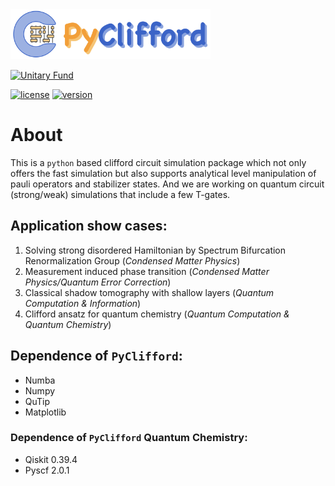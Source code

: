 <img src="/doc/logo.png" alt="Alt text" height="80" width="320">

[![Unitary Fund](https://img.shields.io/badge/Supported%20By-UNITARY%20FUND-brightgreen.svg?style=for-the-badge)](http://unitary.fund)


[![license](https://img.shields.io/badge/license-New%20BSD-blue.svg)](https://opensource.org/licenses/BSD-3-Clause)  [![version](https://img.shields.io/badge/version-0.1.0-green.svg)](https://semver.org)

# About

This is a `python` based clifford circuit simulation package which not only offers the fast simulation but also supports analytical level manipulation of pauli operators and stabilizer states. And we are working on quantum circuit (strong/weak) simulations that include a few T-gates.

## Application show cases:
 1. Solving strong disordered Hamiltonian by Spectrum Bifurcation Renormalization Group (*Condensed Matter Physics*)
 2. Measurement induced phase transition (*Condensed Matter Physics/Quantum Error Correction*)
 3. Classical shadow tomography with shallow layers (*Quantum Computation & Information*)
 4. Clifford ansatz for quantum chemistry (*Quantum Computation & Quantum Chemistry*)

## Dependence of `PyClifford`:
- Numba
- Numpy
- QuTip
- Matplotlib
### Dependence of `PyClifford` Quantum Chemistry:
- Qiskit 0.39.4
- Pyscf 2.0.1



<!--**For MacOS user:** you can create a virtual environment containing necessary dependences with `conda env create -f env/miniClifford.yml`-->




